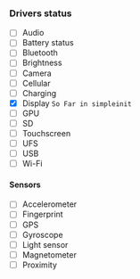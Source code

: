 ### Drivers status

- [ ] Audio 
- [ ] Battery status
- [ ] Bluetooth
- [ ] Brightness
- [ ] Camera
- [ ] Cellular 
- [ ] Charging 
- [X] Display ```So Far in simpleinit```
- [ ] GPU
- [ ] SD 
- [ ] Touchscreen
- [ ] UFS
- [ ] USB
- [ ] Wi-Fi

#### Sensors
- [ ] Accelerometer
- [ ] Fingerprint
- [ ] GPS
- [ ] Gyroscope
- [ ] Light sensor
- [ ] Magnetometer
- [ ] Proximity
